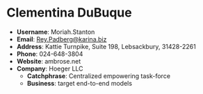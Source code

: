 # Clementina DuBuque

- **Username**: Moriah.Stanton
- **Email**: Rey.Padberg@karina.biz
- **Address**: Kattie Turnpike, Suite 198, Lebsackbury, 31428-2261
- **Phone**: 024-648-3804
- **Website**: ambrose.net
- **Company**: Hoeger LLC
  - **Catchphrase**: Centralized empowering task-force
  - **Business**: target end-to-end models